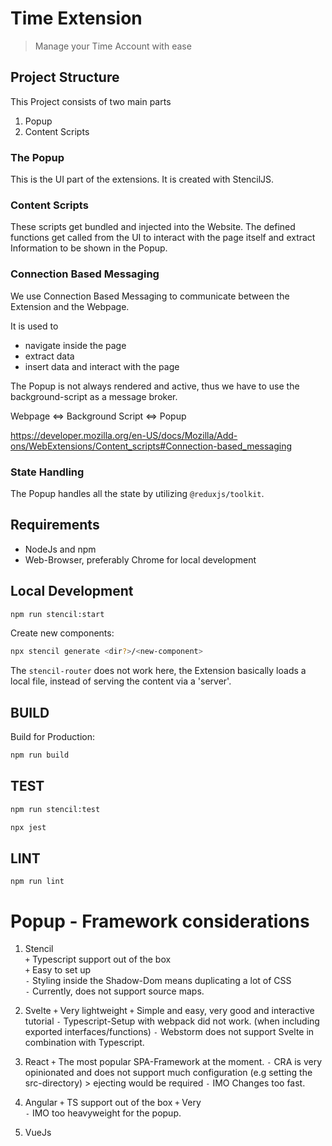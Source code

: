 # Time Extension

> Manage your Time Account with ease

## Project Structure

This Project consists of two main parts 
1. Popup
2. Content Scripts

### The Popup
This is the UI part of the extensions. It is created with StencilJS.

### Content Scripts
These scripts get bundled and injected into the Website. The defined functions
 get called from the UI to interact with the page itself and extract Information
 to be shown in the Popup.

### Connection Based Messaging

We use Connection Based Messaging to communicate between the Extension and the
 Webpage. 

It is used to 
- navigate inside the page 
- extract data 
- insert data and interact with the page 

The Popup is not always rendered and active, thus we have to use the
 background-script as a message broker.

Webpage <=> Background Script <=> Popup

https://developer.mozilla.org/en-US/docs/Mozilla/Add-ons/WebExtensions/Content_scripts#Connection-based_messaging


### State Handling

The Popup handles all the state by utilizing `@reduxjs/toolkit`.

## Requirements

- NodeJs and npm
- Web-Browser, preferably Chrome for local development


## Local Development

```bash
npm run stencil:start
```

Create new components:

```bash
npx stencil generate <dir?>/<new-component>
```

The `stencil-router` does not work here, the Extension basically loads a local
file, instead of serving the content via a 'server'.  

## BUILD

Build for Production:
```bash
npm run build
```

## TEST

```bash
npm run stencil:test
```

```bash
npx jest
```

## LINT

```
npm run lint
```

# Popup - Framework considerations

1. Stencil  
    `+` Typescript support out of the box  
    `+` Easy to set up  
    `-` Styling inside the Shadow-Dom means duplicating a lot of CSS  
    `-` Currently, does not support source maps.  

2. Svelte
    `+` Very lightweight
    `+` Simple and easy, very good and interactive tutorial 
    `-` Typescript-Setup with webpack did not work. (when including exported interfaces/functions)
    `-` Webstorm does not support Svelte in combination with Typescript.
 
3. React
    `+` The most popular SPA-Framework at the moment.
    `-` CRA is very opinionated and does not support much configuration (e.g setting the src-directory) > ejecting would be required
    `-` IMO Changes too fast.

4. Angular
    `+` TS support out of the box
    `+` Very  
    `-` IMO too heavyweight for the popup. 

5. VueJs

